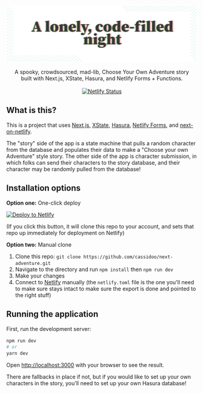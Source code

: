 ![Next Adventure](ghbanner.png)

<p align="center">
  A spooky, crowdsourced, mad-lib, Choose Your Own Adventure story <br/> built with Next.js, XState, Hasura, and Netlify Forms + Functions.
  <br /><br />
  <a href="https://app.netlify.com/sites/next-adventure/deploys"><img src="https://api.netlify.com/api/v1/badges/f15231a7-3768-4634-a80c-f9d52ce062bf/deploy-status" alt="Netlify Status" /></a>
</p>

## What is this?

This is a project that uses [Next.js](https://nextjs.org/), [XState](https://xstate.js.org/), [Hasura](https://hasura.io/), [Netlify Forms](https://www.netlify.com/products/forms/?utm_source=github&utm_medium=nextadventureforms-cs&utm_campaign=devex), and [next-on-netlify](https://github.com/netlify/next-on-netlify).

The "story" side of the app is a state machine that pulls a random character from the database and populates their data to make a "Choose your own Adventure" style story. The other side of the app is character submission, in which folks can send their characters to the story database, and their character may be randomly pulled from the database!

## Installation options

**Option one:** One-click deploy

[![Deploy to Netlify](https://www.netlify.com/img/deploy/button.svg)](https://app.netlify.com/start/deploy?repository=https://github.com/cassidoo/next-adventure&utm_source=github&utm_medium=adventure-cs&utm_campaign=devex)

(If you click this button, it will clone this repo to your account, and sets that repo up immediately for deployment on Netlify)

**Option two:** Manual clone

1. Clone this repo: `git clone https://github.com/cassidoo/next-adventure.git`
2. Navigate to the directory and run `npm install` then `npm run dev`
3. Make your changes
4. Connect to [Netlify](https://url.netlify.com/BJVNu53Pv) manually (the `netlify.toml` file is the one you'll need to make sure stays intact to make sure the export is done and pointed to the right stuff)

## Running the application

First, run the development server:

```bash
npm run dev
# or
yarn dev
```

Open [http://localhost:3000](http://localhost:3000) with your browser to see the result.

There are fallbacks in place if not, but if you would like to set up your own characters in the story, you'll need to set up your own Hasura database!
